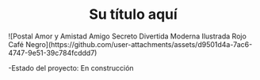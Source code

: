 <h1 align="center"> Su título aquí </h1>
![Postal Amor y Amistad Amigo Secreto Divertida Moderna Ilustrada Rojo Café Negro](https://github.com/user-attachments/assets/d9501d4a-7ac6-4747-9e51-39c784fcddd7)

-Estado del proyecto: En construcción
